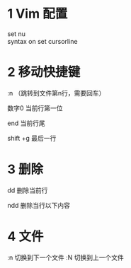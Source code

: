 # 1 Vim 配置
set nu                                                                      
syntax on
set cursorline
# 2 移动快捷键

:n （跳转到文件第n行，需要回车）

数字0 当前行第一位

end 当前行尾

shift +g 最后一行

# 3 删除

dd 删除当前行

ndd 删除当行以下内容

# 4 文件
:n 切换到下一个文件
:N 切换到上一个文件
